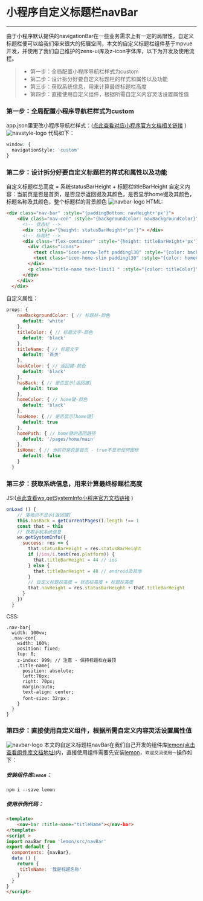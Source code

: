 # 小程序自定义标题栏navBar

------
由于小程序默认提供的navigationBar在一些业务需求上有一定的局限性，自定义标题栏便可以给我们带来很大的拓展空间，本文的自定义标题栏组件基于mpvue开发，并使用了我们自己维护的zens-ui库及z-icon字体库，以下为开发及使用流程。

> * 第一步：全局配置小程序导航栏样式为custom
> * 第二步：设计拆分好要自定义标题栏的样式和属性以及功能
> * 第三步：获取系统信息，用来计算最终标题栏高度
> * 第四步：直接使用自定义组件，根据所需自定义内容灵活设置属性值

### 第一步：全局配置小程序导航栏样式为custom
app.json里更改小程序导航栏样式：([点此查看对应小程序官方文档相关链接](https://developers.weixin.qq.com/miniprogram/dev/framework/config.html#全局配置) )
![navstyle-logo](https://zens-pic.oss-cn-shenzhen.aliyuncs.com/static/gift/article_navstyle.png)
代码如下：
```css
window: {
  navigationStyle: 'custom'
}
```

### 第二步：设计拆分好要自定义标题栏的样式和属性以及功能
自定义标题栏总高度 = 系统statusBarHeight + 标题栏titleBarHeight
自定义内容：当前页是否是首页，是否显示返回键及其颜色，是否显示home键及其颜色，标题名称及其颜色，整个标题栏的背景颜色
![navbar-logo](https://zens-pic.oss-cn-shenzhen.aliyuncs.com/static/gift/article_navbar_logo.png)
HTML:
```html
<div class="nav-bar" :style="{paddingBottom: navHeight+'px'}">
    <div class="nav-con" :style="{backgroundColor: navBackgroundColor}">
      <!-- 状态栏 -->
      <div :style="{height: statusBarHeight+'px'}"> </div>
      <!-- 标题栏 -->
      <div class="flex-container" :style="{height: titleBarHeight+'px'}">
        <div class="icons">
          <text class="icon-arrow-left paddingl30" :style="{color: backColor}" @click="backClick" v-if="hasBack && !isHome"></text>
          <text class="icon-home-slim paddingl30" :style="{color: homeColor}" @click="homeClick" v-if="hasHome && !isHome"></text>
        </div>
        <p class="title-name text-limit1 " :style="{color: titleColor}">{{titleName}}</p>
      </div>
    </div>
  </div>
```
自定义属性：
```javaScript
props: {
    navBackgroundColor: { // 标题栏-颜色
      default: 'white'
    },
    titleColor: { // 标题文字-颜色
      default: 'black'
    },
    titleName: { // 标题文字
      default: '首页'
    },
    backColor: { // 返回键-颜色
      default: 'black'
    },
    hasBack: { // 是否显示[返回键]
      default: true
    },
    homeColor: { // home键-颜色
      default: 'black'
    },
    hasHome: { // 是否显示[home键]
      default: true
    },
    homePath: { // home键的返回路径
      default: '/pages/home/main'
    },
    isHome: { // 当前页是否是首页 - true不显示任何图标
      default: false
    }
  }
```
### 第三步：获取系统信息，用来计算最终标题栏高度
JS:([点此查看wx.getSystemInfo小程序官方文档链接](https://developers.weixin.qq.com/miniprogram/dev/api/wx.getSystemInfo.html) )
```js
onLoad () {
    // 落地页不显示[返回键]
    this.hasBack = getCurrentPages().length !== 1
    const that = this
    // 获取手机系统信息
    wx.getSystemInfo({
      success: res => {
        that.statusBarHeight = res.statusBarHeight
        if (/ios/i.test(res.platform)) {
          that.titleBarHeight = 44 // ios
        } else {
          that.titleBarHeight = 48 // android及其他
        }
        // 自定义标题栏高度 = 状态栏高度 + 标题栏高度
        that.navHeight = res.statusBarHeight + that.titleBarHeight
      }
    })
  }
```
CSS:
```
.nav-bar{
  width: 100vw;
  .nav-con{
    width: 100%;
    position: fixed;
    top: 0;
    z-index: 999; // 注意 - 保持标题栏在最顶
    .title-name{
      position: absolute;
      left:70px;
      right: 70px;
      margin:auto;
      text-align: center;
      font-size: 32rpx；
    }
  }
}
```
### 第四步：直接使用自定义组件，根据所需自定义内容灵活设置属性值
![navbar-logo](https://zens-pic.oss-cn-shenzhen.aliyuncs.com/static/gift/article_title.png)
本文的自定义标题栏navBar在我们自己开发的组件库[lemon(点击查看组件库文档地址)](http://120.77.37.44:83/#/)内，直接使用组件需要先安装[lemon](http://120.77.37.44:83/#/)，`欢迎交流使用～`操作如下：
##### 安装组件库`lemon`：
```
npm i --save lemon
```
##### 使用示例代码：
```html
<template>
    <nav-bar :title-name="titleName"></nav-bar>
</template>
<script >
import navBar from 'lemon/src/navBar'
export default {
  compontents: {navBar},
  data () {
    return {
     titleName: '我是标题名称'
    }
  }
}
</script>
```
